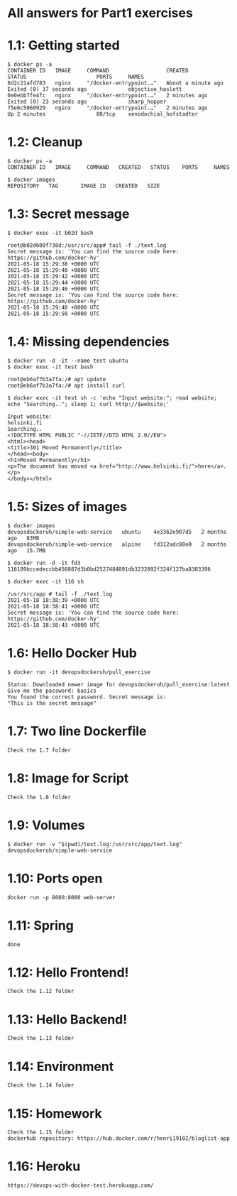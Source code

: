# All answers for Part1 exercises

# 1.1: Getting started

```
$ docker ps -a
CONTAINER ID   IMAGE     COMMAND                  CREATED              STATUS                      PORTS     NAMES
8d2c21afd783   nginx     "/docker-entrypoint.…"   About a minute ago   Exited (0) 37 seconds ago             objective_haslett
0e0ebb7fe4fc   nginx     "/docker-entrypoint.…"   2 minutes ago        Exited (0) 23 seconds ago             sharp_hopper
75e6c5060929   nginx     "/docker-entrypoint.…"   2 minutes ago        Up 2 minutes                80/tcp    xenodochial_hofstadter

```


# 1.2: Cleanup

```
$ docker ps -a
CONTAINER ID   IMAGE     COMMAND   CREATED   STATUS    PORTS     NAMES

$ docker images
REPOSITORY   TAG       IMAGE ID   CREATED   SIZE

```

# 1.3: Secret message

```
$ docker exec -it b02d bash

root@b02d609f738d:/usr/src/app# tail -f ./text.log
Secret message is: 'You can find the source code here: https://github.com/docker-hy' 
2021-05-18 15:29:38 +0000 UTC
2021-05-18 15:29:40 +0000 UTC
2021-05-18 15:29:42 +0000 UTC
2021-05-18 15:29:44 +0000 UTC
2021-05-18 15:29:46 +0000 UTC
Secret message is: 'You can find the source code here: https://github.com/docker-hy' 
2021-05-18 15:29:48 +0000 UTC
2021-05-18 15:29:50 +0000 UTC
```

# 1.4: Missing dependencies

```
$ docker run -d -it --name test ubuntu
$ docker exec -it test bash

root@eb6af7b3a7fa:/# apt update
root@eb6af7b3a7fa:/# apt install curl

$ docker exec -it test sh -c 'echo "Input website:"; read website; echo "Searching.."; sleep 1; curl http://$website;'

Input website:
helsinki.fi
Searching..
<!DOCTYPE HTML PUBLIC "-//IETF//DTD HTML 2.0//EN">
<html><head>
<title>301 Moved Permanently</title>
</head><body>
<h1>Moved Permanently</h1>
<p>The document has moved <a href="http://www.helsinki.fi/">here</a>.</p>
</body></html>

```

# 1.5: Sizes of images

```
$ docker images
devopsdockeruh/simple-web-service   ubuntu    4e3362e907d5   2 months ago   83MB     
devopsdockeruh/simple-web-service   alpine    fd312adc88e0   2 months ago   15.7MB  

$ docker run -d -it fd3
116189bccedeccbb456887d3b0bd2527484891db3232892f324f127ba8383396

$ docker exec -it 116 sh 

/usr/src/app # tail -f ./text.log
2021-05-18 18:38:39 +0000 UTC
2021-05-18 18:38:41 +0000 UTC
Secret message is: 'You can find the source code here: https://github.com/docker-hy' 
2021-05-18 18:38:43 +0000 UTC
```

# 1.6: Hello Docker Hub

```
$ docker run -it devopsdockeruh/pull_exercise

Status: Downloaded newer image for devopsdockeruh/pull_exercise:latest
Give me the password: basics
You found the correct password. Secret message is:
"This is the secret message"
```

# 1.7: Two line Dockerfile

```
Check the 1.7 folder
```

# 1.8: Image for Script

```
Check the 1.8 folder
```

# 1.9: Volumes

```
$ docker run -v "$(pwd)/text.log:/usr/src/app/text.log" devopsdockeruh/simple-web-service
```

# 1.10: Ports open

```
docker run -p 8080:8080 web-server
```

# 1.11: Spring

```
done
```

# 1.12: Hello Frontend!

```
Check the 1.12 folder
```

# 1.13: Hello Backend!

```
Check the 1.13 folder
```

# 1.14: Environment

```
Check the 1.14 folder
```

# 1.15: Homework

```
Check the 1.15 folder
dockerhub repository: https://hub.docker.com/r/henri19102/bloglist-app
```

# 1.16: Heroku

```
https://devops-with-docker-test.herokuapp.com/
```
